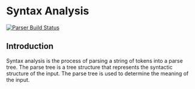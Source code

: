 # Syntax Analysis

[![Parser Build Status](https://github.com/IITH-COMPILERS2/compilers-2-project-team-9-aug22/actions/workflows/parser.yml/badge.svg)](https://github.com/IITH-COMPILERS2/compilers-2-project-team-9-aug22/actions/workflows/parser.yml)


## Introduction

Syntax analysis is the process of parsing a string of tokens into a parse tree. The parse tree is a tree structure that represents the syntactic structure of the input. The parse tree is used to determine the meaning of the input.

<!-- ## PPT and video links -->

<!-- ## Grammar -->

<!-- ## Ambiguity -->

<!-- ## Error Recovery and Error Handling -->

<!-- ## Testing -->

